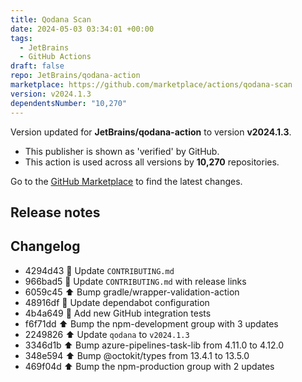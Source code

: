 ```yaml
---
title: Qodana Scan
date: 2024-05-03 03:34:01 +00:00
tags:
  - JetBrains
  - GitHub Actions
draft: false
repo: JetBrains/qodana-action
marketplace: https://github.com/marketplace/actions/qodana-scan
version: v2024.1.3
dependentsNumber: "10,270"
---
```



Version updated for **JetBrains/qodana-action** to version **v2024.1.3**.
- This publisher is shown as 'verified' by GitHub.
- This action is used across all versions by **10,270** repositories.

Go to the [GitHub Marketplace](https://github.com/marketplace/actions/qodana-scan) to find the latest changes.

## Release notes

## Changelog
* 4294d43 :memo: Update `CONTRIBUTING.md`
* 966bad5 :memo: Update `CONTRIBUTING.md` with release links
* 6059c45 :arrow_up: Bump gradle/wrapper-validation-action
* 48916df :bricks: Update dependabot configuration
* 4b4a649 :bricks: Add new GitHub integration tests
* f6f71dd :arrow_up: Bump the npm-development group with 3 updates
* 2249826 :arrow_up: Update `qodana` to `v2024.1.3`
* 3346d1b :arrow_up: Bump azure-pipelines-task-lib from 4.11.0 to 4.12.0
* 348e594 :arrow_up: Bump @octokit/types from 13.4.1 to 13.5.0
* 469f04d :arrow_up: Bump the npm-production group with 2 updates


